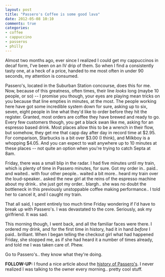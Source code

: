 ```yaml
---
layout: post
title: "Passero's Coffee is some good lava"
date: 2012-05-08 10:10
comments: true
categories:
- coffee
- cappuccino
- passeros
- philly
---
```


Almost two months ago, ever since I realized I could get my cappuccinos in decaf form, I've been on an IV drip of them. So when I find a consistently tasty one, at a heck of a price, handed to me most often in under 90 seconds, my attention is consumed.

Passero's, located in the Suburban Station concourse, does this for me. Now, because of this greatness, often times, their line _looks_ long (maybe 10 people, or so) -- I promise you though, your eyes are playing mean tricks on you because that line empties in minutes, at the most. The people working here have got some incredible system down for sure, asking up to six, seven, eight people in line what they'd like to order before they hit the register. Granted, most orders are coffee they have brewed and ready to go. Every few customers though, you get a black swan like me, asking for an espresso based drink. Most places allow this to be a wrench in their flow, but somehow, they get me that capp day after day in record time at $2.95. For comparison, Starbucks is a bit over $3.00 (I think), and Milkboy is a whopping $4.05. And you can expect to wait anywhere up to 10 minutes at these places -- not quite an option when you're trying to catch Septa at 8am.

Friday, there was a small blip in the radar. I had five minutes until my train, which is plenty of time in Passero minutes, for sure. Got my order in.. paid.. and waited.. with four other people.. waited a bit more.. heard my train over the loud-speaker.. asked the new girl at the reins of the espresso machine about my drink.. she just got my order.. blargh.. she was no doubt the bottleneck in this previously unstoppable coffee making performance.. I told her to cancel it, and I caught my train.

That all said, I spent entirely too much time Friday wondering if I'd have to break up with Passero's. I was devastated to the core. Seriously, ask my girlfriend. It was sad.

This morning though, I went back, and all the familiar faces were there. I ordered my drink, and for the first time in history, had it in hand _before_ I paid.. brilliant. When I began telling the checkout girl what had happened Friday, she stopped me, as if she had heard it a number of times already, and told me I was taken care of. Phew.

Go to Passero's.. they know what they're doing.

__FOLLOW-UP:__ I found a nice article about the [history of Passero's](http://articles.philly.com/2010-01-24/entertainment/24998230_1_juan-valdez-coffee-business-coffee-crop). I never realized I was talking to the owner every morning.. pretty cool stuff.